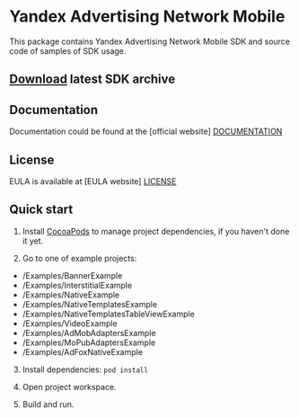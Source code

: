 # Yandex Advertising Network Mobile
This package contains Yandex Advertising Network Mobile SDK and source code of samples of SDK usage.

## [**Download**](https://storage.mds.yandex.net/get-ads-mobile-sdk/212922/YandexMobileAds-2.7.1-ios-da45a528-4c70-486c-a901-4fde43406994.zip) latest SDK archive

## Documentation
Documentation could be found at the [official website] [DOCUMENTATION]

## License
EULA is available at [EULA website] [LICENSE] 

## Quick start
1. Install [CocoaPods] to manage project dependencies, if you haven't done it yet.

2. Go to one of example projects:
  * /Examples/BannerExample
  * /Examples/InterstitialExample
  * /Examples/NativeExample
  * /Examples/NativeTemplatesExample
  * /Examples/NativeTemplatesTableViewExample
  * /Examples/VideoExample
  * /Examples/AdMobAdaptersExample
  * /Examples/MoPubAdaptersExample
  * /Examples/AdFoxNativeExample

3. Install dependencies:
```pod install```

4. Open project workspace.

5. Build and run.

[DOCUMENTATION]: https://tech.yandex.ru/mobile-ads/
[LICENSE]: https://legal.yandex.com/partner_ch/
[CocoaPods]: http://cocoapods.org/
